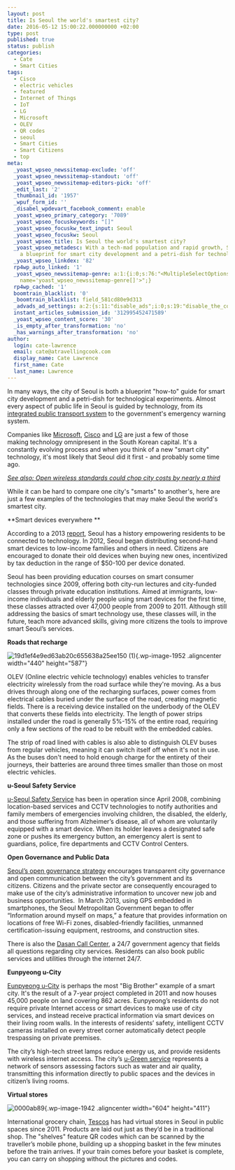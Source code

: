 ```yaml
---
layout: post
title: Is Seoul the world's smartest city?
date: 2016-05-12 15:00:22.000000000 +02:00
type: post
published: true
status: publish
categories:
  - Cate
  - Smart Cities
tags:
  - Cisco
  - electric vehicles
  - featured
  - Internet of Things
  - IoT
  - LG
  - Microsoft
  - OLEV
  - QR codes
  - seoul
  - Smart Cities
  - Smart Citizens
  - top
meta:
  _yoast_wpseo_newssitemap-exclude: 'off'
  _yoast_wpseo_newssitemap-standout: 'off'
  _yoast_wpseo_newssitemap-editors-pick: 'off'
  _edit_last: '2'
  _thumbnail_id: '1957'
  _wpuf_form_id: ''
  _disabel_wpdevart_facebook_comment: enable
  _yoast_wpseo_primary_category: '7089'
  _yoast_wpseo_focuskeywords: "[]"
  _yoast_wpseo_focuskw_text_input: Seoul
  _yoast_wpseo_focuskw: Seoul
  _yoast_wpseo_title: Is Seoul the world's smartest city?
  _yoast_wpseo_metadesc: With a tech-mad population and rapid growth, Seoul is both
    a blueprint for smart city development and a petri-dish for technological experiments.
  _yoast_wpseo_linkdex: '82'
  rp4wp_auto_linked: '1'
  _yoast_wpseo_newssitemap-genre: a:1:{i:0;s:76:"<MultipleSelectOptions {} for select
    name='yoast_wpseo_newssitemap-genre[]'>";}
  rp4wp_cached: '1'
  boomtrain_blacklist: '0'
  _boomtrain_blacklist: field_581cd80e9d313
  _advads_ad_settings: a:2:{s:11:"disable_ads";i:0;s:19:"disable_the_content";i:0;}
  instant_articles_submission_id: '312995452471589'
  _yoast_wpseo_content_score: '30'
  _is_empty_after_transformation: 'no'
  _has_warnings_after_transformation: 'no'
author:
  login: cate-lawrence
  email: cate@atravellingcook.com
  display_name: Cate Lawrence
  first_name: Cate
  last_name: Lawrence
---
```

In many ways, the city of Seoul is both a blueprint "how-to" guide for
smart city development and a petri-dish for technological experiments.
Almost every aspect of public life in Seoul is guided by technology,
from its [integrated public transport
system](http://city.lgcns.com/Contents/EN/Main/Main.aspx) to the
government's emergency warning system.

Companies like
[Microsoft](https://citynetmembers.wordpress.com/2013/10/08/announcing-microsoft-citynext-joins-the-2013-citynet-seoul-congress/),
[Cisco](http://www.cisco.com/web/KR/innovationcenter/songdo/index-en.html) and
[LG](http://city.lgcns.com/Contents/EN/Main/Main.aspx) are just a few of
those making technology omnipresent in the South Korean capital. It's a
constantly evolving process and when you think of a new "smart city"
technology, it's most likely that Seoul did it first - and probably some
time ago.

[*See also: Open wireless standards could chop city costs by nearly a
third*](https://readwrite.com/2016/05/07/smart-cities-open-wireless-standards-ct4/)

While it can be hard to compare one city's "smarts" to another's, here
are just a few examples of the technologies that may make Seoul the
world's smartest city.

**Smart devices everywhere **

According to a 2013
[report](http://www.itu.int/dms_pub/itu-t/oth/23/01/T23010000190001PDFE.pdf),
Seoul has a history empowering residents to be connected to technology.
In 2012, Seoul began distributing second-hand smart devices to
low-income families and others in need. Citizens are encouraged to
donate their old devices when buying new ones, incentivized by tax
deduction in the range of \$50-100 per device donated.

Seoul has been providing education courses on smart consumer
technologies since 2009, offering both city-run lectures and city-funded
classes through private education institutions. Aimed at immigrants,
low-income individuals and elderly people using smart devices for the
first time, these classes attracted over 47,000 people from 2009 to
2011. Although still addressing the basics of smart technology use,
these classes will, in the future, teach more advanced skills, giving
more citizens the tools to improve smart Seoul’s services.

**Roads that recharge**

![19d1ef4e9ed63ab20c655638a25ee150
(1)](rw-import/19d1ef4e9ed63ab20c655638a25ee150-1-768x1024.jpg){.wp-image-1952
.aligncenter width="440" height="587"}

OLEV (Online electric vehicle technology) enables vehicles to transfer
electricity wirelessly from the road surface while they're moving. As a
bus drives through along one of the recharging surfaces, power comes
from electrical cables buried under the surface of the road, creating
magnetic fields. There is a receiving device installed on the underbody
of the OLEV that converts these fields into electricity. The length of
power strips installed under the road is generally 5%-15% of the entire
road, requiring only a few sections of the road to be rebuilt with the
embedded cables.

The strip of road lined with cables is also able to distinguish OLEV
buses from regular vehicles, meaning it can switch itself off when it's
not in use. As the buses don't need to hold enough charge for the
entirety of their journeys, their batteries are around three times
smaller than those on most electric vehicles.

**u-Seoul Safety Service**

[u-Seoul Safety
Service](https://www.tekes.fi/globalassets/global/ohjelmat-ja-palvelut/ohjelmat/ubicom/aineistot/raportit/korea/ubiquitouscityinkorea.pdf)
has been in operation since April 2008, combining location-based
services and CCTV technologies to notify authorities and family members
of emergencies involving children, the disabled, the elderly, and those
suffering from Alzheimer’s disease, all of whom are voluntarily equipped
with a smart device. When its holder leaves a designated safe zone or
pushes its emergency button, an emergency alert is sent to guardians,
police, fire departments and CCTV Control Centers.

**Open Governance and Public Data**

[Seoul’s open governance
strategy](http://citynet-ap.org/wp-content/uploads/2014/06/Seoul-e-Government-English.pdf)
encourages transparent city governance and open communication between
the city’s government and its citizens. Citizens and the private sector
are consequently encouraged to make use of the city’s administrative
information to uncover new job and business opportunities.  In March
2013, using GPS embedded in smartphones, the Seoul Metropolitan
Government began to offer “Information around myself on maps,” a feature
that provides information on locations of free Wi-Fi zones,
disabled-friendly facilities, unmanned certification-issuing equipment,
restrooms, and construction sites.

There is also the [Dasan Call
Center,](http://120dasan.seoul.go.kr/foreign/english.html) a 24/7
government agency that fields all questions regarding city services.
Residents can also book public services and utilities through the
internet 24/7.

**Eunpyeong u-City**

[Eunpyeong
u-City](http://city.lgcns.com/Contents/EN/CaseStudy/CaseView.aspx?pageNo=1&iclsNo=&caseNo=21&searchStr=%22)
is perhaps the most "Big Brother" example of a smart city. It's the
result of a 7-year project completed in 2011 and now houses 45,000
people on land covering 862 acres. Eunpyeong’s residents do not require
private Internet access or smart devices to make use of city services,
and instead receive practical information via smart devices on their
living room walls. In the interests of residents’ safety, intelligent
CCTV cameras installed on every street corner automatically detect
people trespassing on private premises.

The city’s high-tech street lamps reduce energy us, and provide
residents with wireless internet access. The city’s [u-Green
service](https://www.tekes.fi/globalassets/global/ohjelmat-ja-palvelut/ohjelmat/ubicom/aineistot/raportit/korea/ubiquitouscityinkorea.pdf)
represents a network of sensors assessing factors such as water and air
quality, transmitting this information directly to public spaces and the
devices in citizen’s living rooms.

**Virtual stores**

![0000ab89](rw-import/0000ab89-1024x697.jpeg){.wp-image-1942
.aligncenter width="604" height="411"}

International grocery chain,
[Tescos](http://www.telegraph.co.uk/technology/mobile-phones/8601147/Tesco-builds-virtual-shops-for-Korean-commuters.html)
has had virtual stores in Seoul in public spaces since 2011. Products
are laid out just as they’d be in a traditional shop. The "shelves"
feature QR codes which can be scanned by the traveller’s mobile phone,
building up a shopping basket in the few minutes before the train
arrives. If your train comes before your basket is complete, you can
carry on shopping without the pictures and codes.
